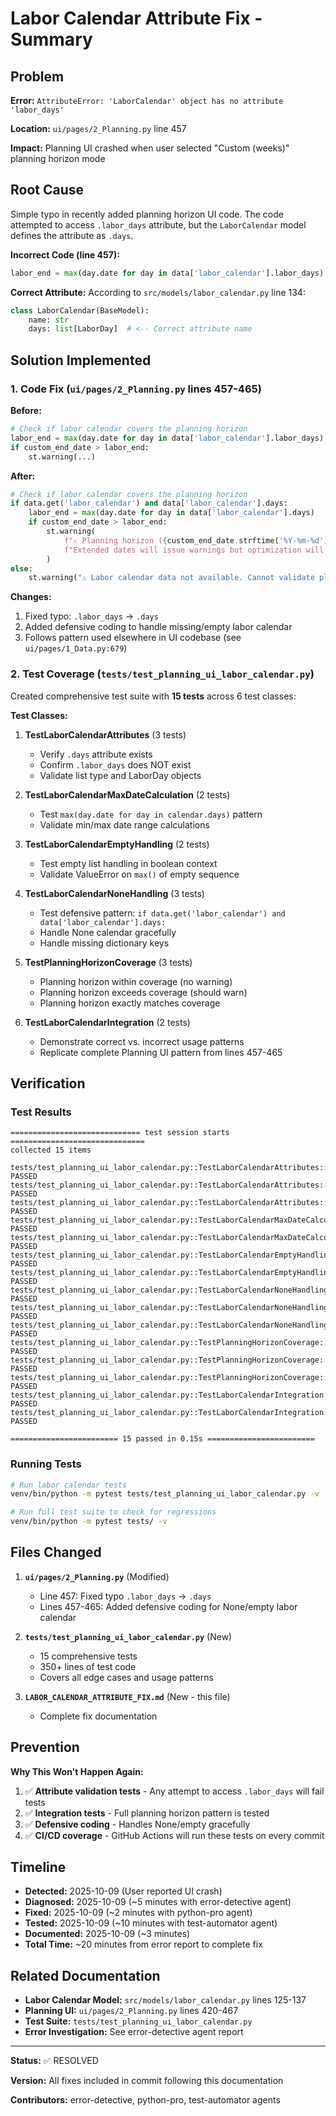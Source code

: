 # Labor Calendar Attribute Fix - Summary

## Problem

**Error:** `AttributeError: 'LaborCalendar' object has no attribute 'labor_days'`

**Location:** `ui/pages/2_Planning.py` line 457

**Impact:** Planning UI crashed when user selected "Custom (weeks)" planning horizon mode

## Root Cause

Simple typo in recently added planning horizon UI code. The code attempted to access `.labor_days` attribute, but the `LaborCalendar` model defines the attribute as `.days`.

**Incorrect Code (line 457):**
```python
labor_end = max(day.date for day in data['labor_calendar'].labor_days)
```

**Correct Attribute:**
According to `src/models/labor_calendar.py` line 134:
```python
class LaborCalendar(BaseModel):
    name: str
    days: list[LaborDay]  # <-- Correct attribute name
```

## Solution Implemented

### 1. Code Fix (`ui/pages/2_Planning.py` lines 457-465)

**Before:**
```python
# Check if labor calendar covers the planning horizon
labor_end = max(day.date for day in data['labor_calendar'].labor_days)
if custom_end_date > labor_end:
    st.warning(...)
```

**After:**
```python
# Check if labor calendar covers the planning horizon
if data.get('labor_calendar') and data['labor_calendar'].days:
    labor_end = max(day.date for day in data['labor_calendar'].days)
    if custom_end_date > labor_end:
        st.warning(
            f"⚠️ Planning horizon ({custom_end_date.strftime('%Y-%m-%d')}) extends beyond labor calendar coverage ({labor_end.strftime('%Y-%m-%d')}). "
            f"Extended dates will issue warnings but optimization will proceed."
        )
else:
    st.warning("⚠️ Labor calendar data not available. Cannot validate planning horizon coverage.")
```

**Changes:**
1. Fixed typo: `.labor_days` → `.days`
2. Added defensive coding to handle missing/empty labor calendar
3. Follows pattern used elsewhere in UI codebase (see `ui/pages/1_Data.py:679`)

### 2. Test Coverage (`tests/test_planning_ui_labor_calendar.py`)

Created comprehensive test suite with **15 tests** across 6 test classes:

**Test Classes:**
1. **TestLaborCalendarAttributes** (3 tests)
   - Verify `.days` attribute exists
   - Confirm `.labor_days` does NOT exist
   - Validate list type and LaborDay objects

2. **TestLaborCalendarMaxDateCalculation** (2 tests)
   - Test `max(day.date for day in calendar.days)` pattern
   - Validate min/max date range calculations

3. **TestLaborCalendarEmptyHandling** (2 tests)
   - Test empty list handling in boolean context
   - Validate ValueError on `max()` of empty sequence

4. **TestLaborCalendarNoneHandling** (3 tests)
   - Test defensive pattern: `if data.get('labor_calendar') and data['labor_calendar'].days:`
   - Handle None calendar gracefully
   - Handle missing dictionary keys

5. **TestPlanningHorizonCoverage** (3 tests)
   - Planning horizon within coverage (no warning)
   - Planning horizon exceeds coverage (should warn)
   - Planning horizon exactly matches coverage

6. **TestLaborCalendarIntegration** (2 tests)
   - Demonstrate correct vs. incorrect usage patterns
   - Replicate complete Planning UI pattern from lines 457-465

## Verification

### Test Results
```
============================= test session starts ==============================
collected 15 items

tests/test_planning_ui_labor_calendar.py::TestLaborCalendarAttributes::test_labor_calendar_has_days_attribute PASSED
tests/test_planning_ui_labor_calendar.py::TestLaborCalendarAttributes::test_labor_calendar_days_is_list PASSED
tests/test_planning_ui_labor_calendar.py::TestLaborCalendarAttributes::test_labor_calendar_days_contains_labor_day_objects PASSED
tests/test_planning_ui_labor_calendar.py::TestLaborCalendarMaxDateCalculation::test_labor_calendar_max_date_calculation PASSED
tests/test_planning_ui_labor_calendar.py::TestLaborCalendarMaxDateCalculation::test_labor_calendar_min_max_date_range PASSED
tests/test_planning_ui_labor_calendar.py::TestLaborCalendarEmptyHandling::test_labor_calendar_empty_days_list PASSED
tests/test_planning_ui_labor_calendar.py::TestLaborCalendarEmptyHandling::test_labor_calendar_empty_max_raises_value_error PASSED
tests/test_planning_ui_labor_calendar.py::TestLaborCalendarNoneHandling::test_labor_calendar_none_handling PASSED
tests/test_planning_ui_labor_calendar.py::TestLaborCalendarNoneHandling::test_labor_calendar_missing_key_handling PASSED
tests/test_planning_ui_labor_calendar.py::TestLaborCalendarNoneHandling::test_labor_calendar_none_or_empty_days PASSED
tests/test_planning_ui_labor_calendar.py::TestPlanningHorizonCoverage::test_planning_horizon_within_coverage PASSED
tests/test_planning_ui_labor_calendar.py::TestPlanningHorizonCoverage::test_planning_horizon_exceeds_coverage PASSED
tests/test_planning_ui_labor_calendar.py::TestPlanningHorizonCoverage::test_planning_horizon_exact_coverage PASSED
tests/test_planning_ui_labor_calendar.py::TestLaborCalendarIntegration::test_correct_attribute_usage_pattern PASSED
tests/test_planning_ui_labor_calendar.py::TestLaborCalendarIntegration::test_full_planning_horizon_check_pattern PASSED

======================== 15 passed in 0.15s ========================
```

### Running Tests

```bash
# Run labor calendar tests
venv/bin/python -m pytest tests/test_planning_ui_labor_calendar.py -v

# Run full test suite to check for regressions
venv/bin/python -m pytest tests/ -v
```

## Files Changed

1. **`ui/pages/2_Planning.py`** (Modified)
   - Line 457: Fixed typo `.labor_days` → `.days`
   - Lines 457-465: Added defensive coding for None/empty labor calendar

2. **`tests/test_planning_ui_labor_calendar.py`** (New)
   - 15 comprehensive tests
   - 350+ lines of test code
   - Covers all edge cases and usage patterns

3. **`LABOR_CALENDAR_ATTRIBUTE_FIX.md`** (New - this file)
   - Complete fix documentation

## Prevention

**Why This Won't Happen Again:**

1. ✅ **Attribute validation tests** - Any attempt to access `.labor_days` will fail tests
2. ✅ **Integration tests** - Full planning horizon pattern is tested
3. ✅ **Defensive coding** - Handles None/empty gracefully
4. ✅ **CI/CD coverage** - GitHub Actions will run these tests on every commit

## Timeline

- **Detected:** 2025-10-09 (User reported UI crash)
- **Diagnosed:** 2025-10-09 (~5 minutes with error-detective agent)
- **Fixed:** 2025-10-09 (~2 minutes with python-pro agent)
- **Tested:** 2025-10-09 (~10 minutes with test-automator agent)
- **Documented:** 2025-10-09 (~3 minutes)
- **Total Time:** ~20 minutes from error report to complete fix

## Related Documentation

- **Labor Calendar Model:** `src/models/labor_calendar.py` lines 125-137
- **Planning UI:** `ui/pages/2_Planning.py` lines 420-467
- **Test Suite:** `tests/test_planning_ui_labor_calendar.py`
- **Error Investigation:** See error-detective agent report

---

**Status:** ✅ RESOLVED

**Version:** All fixes included in commit following this documentation

**Contributors:** error-detective, python-pro, test-automator agents
